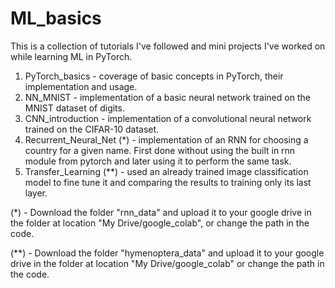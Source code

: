 # ML_basics
This is a collection of tutorials I've followed and mini projects I've worked on while learning ML in PyTorch.

1. PyTorch_basics - coverage of basic concepts in PyTorch, their implementation and usage.
2. NN_MNIST - implementation of a basic neural network trained on the MNIST dataset of digits.
3. CNN_introduction - implementation of a convolutional neural network trained on the CIFAR-10 dataset.
4. Recurrent_Neural_Net (*) - implementation of an RNN for choosing a country for a given name. First done without using the built in rnn module from pytorch and later using it to perform the same task.
5. Transfer_Learning (**) - used an already trained image classification model to fine tune it and comparing the results to training only its last layer.

(*) - Download the folder "rnn_data" and upload it to your google drive in the folder at location "My Drive/google_colab", or change the path in the code.

(**) - Download the folder "hymenoptera_data" and upload it to your google drive in the folder at location "My Drive/google_colab" or change the path in the code.
